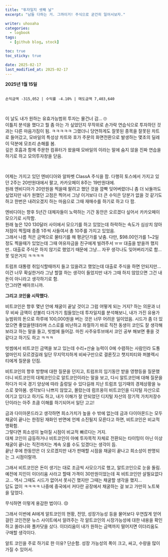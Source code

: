 ```yaml
---
title: "투자일지 셋째 날"
excerpt: "남들 다하는 거. 그까이거! 주식으로 굳건히 일어서보자."

writer: uhooaha
categories:
  - logbook
tags:
  - [github blog, stock]

toc: true
toc_sticky: true

date: 2025-02-17
last_modified_at: 2025-02-17
---
```





  **2025년 1월 15일**      
  ```

  손익금액 -315,052 | 수익률 -4.10% | 매도금액 7,403,640     

  ```      

<br>
        
이 날도 내가 원하는 유효가능범위 투자는 물건너 감... :roll_eyes:	  
이틀치 분석을 했다고 뭘 좀 아는 가 싶었던지 무작위로 손가락 연습식으로 투자하던 것과는 다른 마음가짐이 됨. ㅋㅋㅋㅋㅋ 
그랬더니 당연하게도 잘못된 종목을 잘못된 차트로 들어갔고, 모바일의 특성상 차트와 호가 주문의 화면전환으로 발생하는 몇초의 딜레이 덕분에 모조리 손해를 봄.   
깊은 호흡과 함께 주문한 컴퓨터가 왔을때 모바일의 이라는 말에 숨지 않을 진짜 연습을 하기로 하고 모의투자창을 닫음.

<br>

어제는 가지고 있던 엔비디아와 알파벳 ClassA 주식을 팜.
다행히 토스에서 가지고 있던 2주는 20만원대에서 팔고, 카카오페이 8주는 19만원대에.   
원래 엔비디아가 20만원을 찍을때 팔려고 했던 것을 깜빡 잊어버렸더니 좀 더 놔둘까도 싶었지만 내가 원했던 고점은 찍어서 그냥 이거보다 더 큰 수익은 당분가 없을 것 같기도 하고 한번은 내려오겠지 하는 마음으로 그때 재매수를 하기로 하고 다 팜.    

엔비디아는 향후 5년간 대체자들이 노력하는 기간 동안은 오르겠다 싶어서 카카오페이 모으기로 시작함.     
원래 높은 $120~$130달러 사이에서 모으기를 하고 있었는데 하락하는 속도가 심상치 않아 저점이 찍힐때 종종 1주씩 사들여서 총 10주를 가지고 있었음.     
그래서 나름 적은 금액으로 물타기를 해 평균단가를 낮춤. 다만, $98.00인가를 1~2일 정도 찍을때가 있었는데 그때 여유자금을 친구에게 빌려주서 ㅠㅠ 대출을 받을까 했지만.. 대출로 주식은 하지 않기로 했었기 때문에 그냥... 자꾸 생각나도 잊어버리기로 함... 못 잊은거지 ㅋㅋㅋㅋ      

트럼프 대통령 취임식할때까지 들고 있을려고 했었는데 대출로 주식을 하면 안되지만… 이건 너무 확실한거라 그냥 할껄 하는 생각이 들었지만 내가 그때 하지 않았으면 그건 내돈이 아니라고 생각하기로 함.             
안그러면 배아프니까.      

**그리고 코인을 시작했다.**     


비트코인은 향후 몇년 안에 채굴이 끝날 것이고 그럼 어떻게 되는 거지? 하는 의문과 너무 비싸 금액이 섣불리 다가가기 힘들었는데 투자일지를 분석해보니, 내가 가진 유용가능범위의 돈으로 하루에 100,000원을 버는 것은 너무 어려운 일이었음. 시드가 좀 더 있었으면 좋았을텐데라며 스스로를 비난하고 좌절하기 바로 직전 동생이 코인도 잘 생각해보라고 하는 말을 들고, 빗썸에 들어감. 마친 사주유투브에서 코인 공부 해보면 좋을 것 같다고 하기도 하고 ㅋㅋㅋ           
 
빗썸에서 비트코인 금액을 보고 있는데 수리+산술 능력이 0에 수렴하는 사람인라 도통 얼마인지 모르겠길래 일단 무지막지하게 비싸구만으로 결론짓고 챗지피티와 퍼블렉시티에게 질문을 던짐.          

비트코인의 향후 방향에 대한 질문을 던지고, 트럼프의 임기동안 받을 영향등을 질문했더니 비트코인의 대체코인으로 알트코인이라는 말을 보고, 다시 알트코인에 대해 질문을 하다가 미국 경기 양상에 따라 출렁일 수 있다길래 지난 트럼프 임기때의 경제상황을 뉴스로 찾아봄. 생각보다 나쁘지 않았고, 몰랐는데 럼프옹이 비트코인을 디지털 자산으로 여기고 있다고 하기도 하고, 내가 이해가 잘 안되었던 디지털 자산의 장기적 가치저장수단이라는 아주 초큼 이해를 하기되어서 일단 고고!      

금과 다이아몬드라고 생각하면 희소가치가 높을 수 밖에 없는데 금과 다이아몬드는 모두 채굴이 끝나는 한정된 재화인 반면에 언제 소진될지 모른다고 하면, 비트코인은 비교적 명확함.    
그렇다면 희소성이 높아질 시점이 비교적 빠르다는 거지.    
대체 코인이 급등하거나 비트코인이 아예 투자목적 자체로 전환되는 타이밍이 아닌 이상 채굴이 끝나는 직전까지는 계속 오를 수도 있겠다는 생각이 듬.     
끝난 후에 한동안은 더 오르겠지만 내가 판매할 시점을 채굴이 끝나고 희소성이 판명되는 그 시점이랄까.      

그래서 비트코인은 돈이 생기는 대로 조금씩 사모으기로 했고, 알트코인으로 눈을 돌림.      
예전에 지인이 이더리움 사라고 할때 가격이 30만원이었는데 꼭 비트코인만 살필요없다고… 역시 그때도 시드가 없어서 못사긴 했지만 그때는 채굴할 생각을 했지...   
답도 없이 ㅋㅋㅋㅋ 나중에 중국에서 커다란 공장에서 채굴하는 걸 보고 가만히 노트북을 덮었다.    

무식하면 이렇게 용감한 법이다. :unamused:	

그래서 이번에 AI에게 알트코인의 현황, 전망, 성장가능성 등을 물어보다 우연찮게 얻어걸린 코인전문 뉴스 사이트에서 알려주는 각 알트코인의 시장가능성에 대한 내용을 확인하고 쏠라나와 폴카닷을 샀다. 이더리움이 내가 원하는 금액까지 떨어지면 이더리움도 구매할 생각이다. 

알트 코인을 주로 하기로 한 이유? 
단순함. 성장 가능성의 폭이 크고, 싸고, 수량을 많이 가질 수 있어서.  


